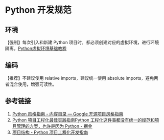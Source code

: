 # Python 开发规范

## 环境

【强制】每次引入和新建 Python 项目时，都必须创建对应的虚拟环境，进行环境隔离。[Python虚拟环境基础教程](work/programming/Python/Python虚拟环境基础教程.md)

## 编码

【推荐】不建议使用 relative imports，建议统一使用 absolute imports，避免两者混合使用，增强可读性。

## 参考链接

1. [Python 风格指南 - 内容目录 — Google 开源项目风格指南](https://zh-google-styleguide.readthedocs.io/en/latest/google-python-styleguide/contents.html)
2. [Python 项目工程化最佳实践指南Python 工程化这件事都没有统一的规范和项目管理的方案，也许是因为 Python - 掘金](https://juejin.cn/post/7170876308505755679)
3. [项目结构 - Python 项目工程化开发指南](https://pyloong.github.io/pythonic-project-guidelines/guidelines/project_management/project_structure/#3)